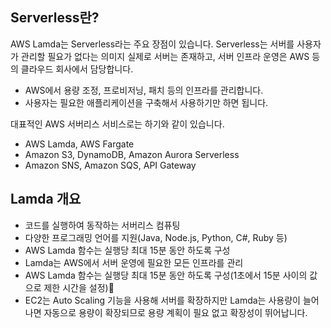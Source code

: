 
## Serverless란?

AWS Lamda는 Serverless라는 주요 장점이 있습니다. Serverless는 서버를 사용자가 관리할 필요가 없다는 의미지 실제로 서버는 존재하고, 서버 인프라 운영은 AWS 등의 클라우드 회사에서 담당합니다.

- AWS에서 용량 조정, 프로비저닝, 패치 등의 인프라를 관리합니다.
- 사용자는 필요한 애플리케이션을 구축해서 사용하기만 하면 됩니다.


대표적인 AWS 서버리스 서비스로는 하기와 같이 있습니다.

- AWS Lamda, AWS Fargate
- Amazon S3, DynamoDB, Amazon Aurora Serverless
- Amazon SNS, Amazon SQS, API Gateway


## Lamda 개요

- 코드를 실행하여 동작하는 서버리스 컴퓨팅
- 다양한 프로그래밍 언어를 지원(Java, Node.js, Python, C#, Ruby 등)
- AWS Lamda 함수는 실행당 최대 15분 동안 하도록 구성
- Lamda는 AWS에서 서버 운영에 필요한 모든 인프라를 관리
- AWS Lamda 함수는 실행당 최대 15분 동안 하도록 구성(1초에서 15분 사이의 값으로 제한 시간을 설정)
- EC2는 Auto Scaling 기능을 사용해 서버를 확장하지만 Lamda는 사용량이 늘어나면 자동으로 용량이 확장되므로 용량 계획이 필요 없고 확장성이 뛰어납니다.